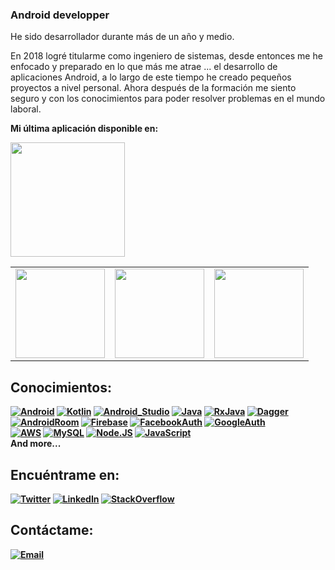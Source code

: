 ### Android developper


He sido desarrollador durante más de un año y medio.

En 2018 logré titularme como ingeniero de sistemas, desde entonces me he enfocado y preparado en lo que más me atrae ... el desarrollo de aplicaciones Android, a lo largo de este tiempo he creado pequeños proyectos a nivel personal. Ahora después de la formación me siento seguro y con los conocimientos para poder resolver problemas en el mundo laboral.

<strong>Mi última aplicación disponible en:<strong>

<a href="https://play.google.com/store/apps/details?id=io.spooky.app" target="_blank">
  <img src="https://play.google.com/intl/en_us/badges/static/images/badges/en_badge_web_generic.png" width="183">
</a>

<table>
  <tr>
    <td><img src="https://play-lh.googleusercontent.com/T_WinYv9_NVDhN0YlxyqdtLcfTkv9MsCbCCxjJZKZT3R-B_c3JTX8P08jtLwXIA9UccM=w720-h310-rw" width="143"></td>
    <td><img src="https://play-lh.googleusercontent.com/W63qYmq-34sJSEch7WbAhqJS-DxvrqImnaFrQ5iOuArUcj7R--LrOxwSXQ0kna0PVyk=w720-h310-rw" width="143"></td>
    <td><img src="https://play-lh.googleusercontent.com/fH1xjuXLov0Zu3xhBGJ8gZ455wV-xolwvlFP7wQ8TxRUwcCqausjqrqMPnfFTT-AjQ=w720-h310-rw" width="143"></td>
  </tr>
</table>


## Conocimientos:
[![Android](https://img.shields.io/badge/Android-3DDC84?style=for-the-badge&logo=android&logoColor=white&labelColor=101010)]()
[![Kotlin](https://img.shields.io/badge/Kotlin-0095D5?style=for-the-badge&logo=kotlin&logoColor=white&labelColor=101010)]()
[![Android_Studio](https://img.shields.io/badge/Android_Studio-3DDC84?style=for-the-badge&logo=android-studio&logoColor=white&labelColor=101010)]()
[![Java](https://img.shields.io/badge/Java-007396?style=for-the-badge&logo=java&logoColor=white&labelColor=101010)]()
[![RxJava](https://img.shields.io/badge/RxJava-007396?style=for-the-badge&logo=java&logoColor=white&labelColor=101010)]()
[![Dagger](https://img.shields.io/badge/Dagger2-000000?style=for-the-badge&logo=conda-forge&logoColor=white&labelColor=101010)]()
</br>
[![AndroidRoom](https://img.shields.io/badge/Android_Room_SQLite-000000?style=for-the-badge&logo=sqlite&logoColor=white&labelColor=101010)]()
[![Firebase](https://img.shields.io/badge/Firebase-FFCA28?style=for-the-badge&logo=firebase&logoColor=white&labelColor=101010)]()
[![FacebookAuth](https://img.shields.io/badge/Facebook_Auth-4479A1?style=for-the-badge&logo=facebook&logoColor=white&labelColor=101010)]()
[![GoogleAuth](https://img.shields.io/badge/Google_Auth-000000?style=for-the-badge&logo=google&logoColor=white&labelColor=101010)]()
</br>
[![AWS](https://img.shields.io/badge/AWS-232F3E?style=for-the-badge&logo=amazon-aws&logoColor=white&labelColor=101010)]()
[![MySQL](https://img.shields.io/badge/PostgreSQL-4479A1?style=for-the-badge&logo=postgresql&logoColor=white&labelColor=101010)]()
[![Node.JS](https://img.shields.io/badge/Node.JS-339933?style=for-the-badge&logo=node.js&logoColor=white&labelColor=101010)]()
[![JavaScript](https://img.shields.io/badge/JavaScript-F7DF1E?style=for-the-badge&logo=javascript&logoColor=white&labelColor=101010)]()
</br>
<strong>And more...</strong>

## Encuéntrame en:

[![Twitter](https://img.shields.io/badge/Twitter-@ekrlaz-1DA1F2?style=for-the-badge&logo=twitter&logoColor=white&labelColor=101010)](https://twitter.com/ekrlaz)
[![LinkedIn](https://img.shields.io/badge/LinkedIn-Erick_Alvarez-0077B5?style=for-the-badge&logo=linkedin&logoColor=white&labelColor=101010)](https://www.linkedin.com/in/erick-rafael-alvarez-arrieta-707a5a1a2/)
[![StackOverflow](https://img.shields.io/badge/StackOverflow-@ekrlaz-FE7A16?style=for-the-badge&logo=StackOverflow&logoColor=white&labelColor=101010)](https://stackoverflow.com/users/11933015/ekrlaz)

## Contáctame:

[![Email](https://img.shields.io/badge/erick.alvz.1.9.9.3@gmail.com-D14836?style=for-the-badge&logo=gmail&logoColor=white&labelColor=101010)](mailto:erick.alvz.1.9.9.3@gmail.com)
